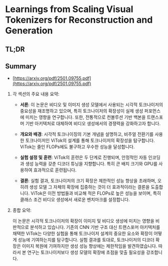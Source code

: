 # Learnings from Scaling Visual Tokenizers for Reconstruction and Generation
## TL;DR
## Summary
- [https://arxiv.org/pdf/2501.09755.pdf](https://arxiv.org/pdf/2501.09755.pdf)

1. 각 섹션의 주요 내용 요약:

   - **서론**: 이 논문은 비디오 및 이미지 생성 모델에서 사용되는 시각적 토크나이저의 중요성을 재조명하고 있으며, 특히 토크나이저의 확장성이 실제 생성 퍼포먼스에 미치는 영향을 연구합니다. 또한, 전통적으로 컨볼루션 기반 백본을 트랜스포머 기반 아키텍처로 대체하여 비디오 생성에서의 경쟁력을 강화하고자 합니다.

   - **개요와 배경**: 시각적 토크나이징의 기본 개념을 설명하고, 비주얼 전환기를 사용한 토크나이저인 ViTok의 설계를 통해 토크나이저의 확장성을 탐구합니다. ViTok는 줄인 FLOPs에도 불구하고 우수한 성능을 달성합니다.

   - **실험 설정 및 훈련**: ViTok의 훈련은 두 단계로 진행되며, 안정적인 자동 인코딩과 생성 능력을 갖춘 디코더 튜닝을 지향합니다. 특히 큰 배치 크기와 GPU를 사용하여 효과적으로 훈련됩니다.

   - **결론**: 실험 결과, 토크나이저의 크기 확장은 제한적인 성능 향상을 초래하며, 오히려 생성 모델 그 자체의 확장에 집중하는 것이 더 효과적이라는 결론을 도출합니다. ViTok은 이전 방법들과 비교해 적은 FLOPs로 높은 성능을 보이며, 특히 클래스 조건 비디오 생성에서 새로운 벤치마크를 설정합니다.

2. 종합 요약:

   이 논문은 시각적 토크나이저의 확장이 이미지 및 비디오 생성에 미치는 영향을 비판적으로 분석하고 있습니다. 기존의 CNN 기반 구조 대신 트랜스포머 아키텍처를 채택한 ViTok는 다양한 실험을 통해 토크나이저 설계의 중요한 요소와 확장이 어떻게 성능에 기여하는지를 탐구합니다. 실험 결과를 토대로, 토크나이저의 디코더 확장은 이미지 복원에 기여하지만 생성 성능 향상에는 제한적임을 발견하였습니다. 따라서 본 연구는 토크나이저보다 생성 모델의 확장에 초점을 맞출 필요성을 강조합니다.